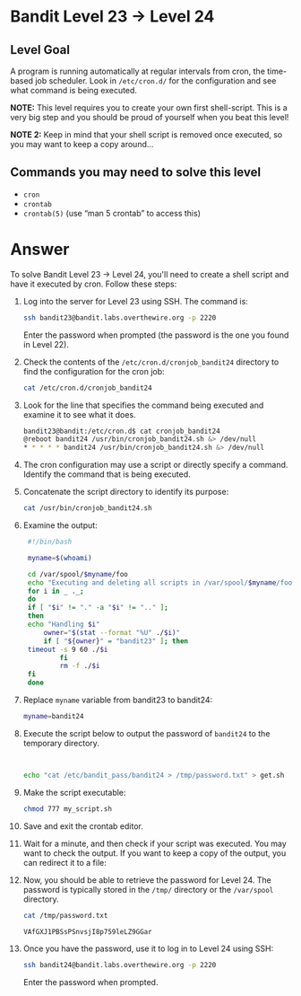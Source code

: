 # Bandit Level 23 → Level 24

## Level Goal

A program is running automatically at regular intervals from cron, the time-based job scheduler. Look in `/etc/cron.d/` for the configuration and see what command is being executed.

**NOTE:** This level requires you to create your own first shell-script. This is a very big step and you should be proud of yourself when you beat this level!

**NOTE 2:** Keep in mind that your shell script is removed once executed, so you may want to keep a copy around…

## Commands you may need to solve this level

- `cron`
- `crontab`
- `crontab(5)` (use “man 5 crontab” to access this)

# Answer

To solve Bandit Level 23 → Level 24, you'll need to create a shell script and have it executed by cron. Follow these steps:

1.  Log into the server for Level 23 using SSH. The command is:

    ```bash
    ssh bandit23@bandit.labs.overthewire.org -p 2220
    ```

    Enter the password when prompted (the password is the one you found in Level 22).

2.  Check the contents of the `/etc/cron.d/cronjob_bandit24` directory to find the configuration for the cron job:

    ```bash
    cat /etc/cron.d/cronjob_bandit24
    ```

3.  Look for the line that specifies the command being executed and examine it to see what it does.

    ```bash
    bandit23@bandit:/etc/cron.d$ cat cronjob_bandit24
    @reboot bandit24 /usr/bin/cronjob_bandit24.sh &> /dev/null
    * * * * * bandit24 /usr/bin/cronjob_bandit24.sh &> /dev/null
    ```

4.  The cron configuration may use a script or directly specify a command. Identify the command that is being executed.

5.  Concatenate the script directory to identify its purpose:

    ```bash
    cat /usr/bin/cronjob_bandit24.sh

    ```

6.  Examine the output:

    ```bash
     #!/bin/bash

     myname=$(whoami)

     cd /var/spool/$myname/foo
     echo "Executing and deleting all scripts in /var/spool/$myname/foo:"
     for i in _ ._;
     do
     if [ "$i" != "." -a "$i" != ".." ];
     then
     echo "Handling $i"
         owner="$(stat --format "%U" ./$i)"
         if [ "${owner}" = "bandit23" ]; then
     timeout -s 9 60 ./$i
             fi
             rm -f ./$i
     fi
     done
    ```

7.  Replace `myname` variable from bandit23 to bandit24:

    ```bash
    myname=bandit24
    ```

8.  Execute the script below to output the password of `bandit24` to the temporary directory.

    ```bash


    echo "cat /etc/bandit_pass/bandit24 > /tmp/password.txt" > get.sh

    ```

9.  Make the script executable:

    ```bash
    chmod 777 my_script.sh
    ```

10. Save and exit the crontab editor.

11. Wait for a minute, and then check if your script was executed. You may want to check the output. If you want to keep a copy of the output, you can redirect it to a file:

12. Now, you should be able to retrieve the password for Level 24. The password is typically stored in the `/tmp/` directory or the `/var/spool` directory.

    ```bash
    cat /tmp/password.txt
    ```

    ```bash
    VAfGXJ1PBSsPSnvsjI8p759leLZ9GGar
    ```

13. Once you have the password, use it to log in to Level 24 using SSH:

    ```bash
    ssh bandit24@bandit.labs.overthewire.org -p 2220
    ```

    Enter the password when prompted.
